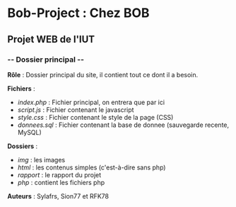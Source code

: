 # Bob-Project : Chez BOB
## Projet WEB de l'IUT
### -- Dossier principal --

**Rôle** : Dossier principal du site, il contient tout ce dont il a besoin.


**Fichiers** :

* *index.php* : Fichier principal, on entrera que par ici
* *script.js* : Fichier contenant le javascript
* *style.css* : Fichier contenant le style de la page (CSS)
* *donnees.sql* : Fichier contenant la base de donnee (sauvegarde recente, MySQL)

**Dossiers** :

* *img* : les images
* *html* : les contenus simples (c'est-à-dire sans php)
* *rapport* : le rapport du projet
* *php* : contient les fichiers php

**Auteurs** :
Sylafrs, Sion77 et RFK78
